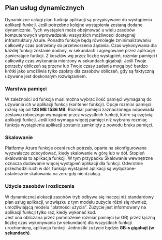 ## <a name="dynamic-service-plan"></a>Plan usług dynamicznych

Dynamiczne usługi plan funkcja aplikacji są przypisywane do wystąpienia aplikacji funkcji. Jeśli potrzebne kolejne wystąpienia zostaną dodane dynamicznie.
Tych wystąpień może obejmować u wielu zasobów komputerowych wprowadzeniu wszystkich możliwości dostępnej infrastruktury Azure. Ponadto funkcje będą równolegle zminimalizowaniu całkowity czas potrzebny do przetworzenia żądania. Czas wykonywania dla każdej funkcji zostanie dodany, w sekundach i agregowane przez aplikację zawierające funkcji. Z kosztów wg przez liczbę wystąpień, rozmiar pamięci i całkowity czas wykonania mierzony w sekundach gigabajt. Jeśli Twoje potrzeby obliczeń są przerw lub Twoje czasy zadania mogą być bardzo krótki jako umożliwia tylko zapłaty dla zasobów obliczeń, gdy są faktyczną używane jest doskonałym rozwiązaniem.   

### <a name="memory-tier"></a>Warstwa pamięci

W zależności od funkcja musi można wybrać ilość pamięci wymaganą do używania ich w aplikacji funkcji (kontener funkcji).
Opcje rozmiar pamięci różnią się od **128 MB 1536 MB**. Rozmiar pamięci zaznaczonego odpowiada zestawu roboczego wymagane przez wszystkich funkcji, które są częścią aplikacji funkcji. Jeśli kod wymaga więcej pamięci niż wybrany rozmiar, funkcja wystąpienia aplikacji zostanie zamknięty z powodu braku pamięci.

### <a name="scaling"></a>Skalowanie

Platformy Azure funkcje oceni ruch potrzeb, oparte na skonfigurowane wyzwalacze zdecydować, kiedy skalowanie w górę lub w dół. Stopień skalowania to aplikacja funkcji. W tym przypadku Skalowanie wewnętrzne oznacza dodawanie więcej wystąpień aplikacji dla funkcji. Odwrotnie przechodzi ruch w dół, funkcja wystąpień aplikacji są wyłączone-ostatecznie skalowania na zero gdy nie działają.  

### <a name="resource-consumption-and-billing"></a>Użycie zasobów i rozliczenia

W dynamicznej alokacji zasobów tryb odbywa się inaczej niż standardowy plan usług aplikacji, w związku z tym modelu zużycie różni się również, umożliwiającą modelu "płatności użycia". Zużycie jest informowany na aplikacji funkcji tylko raz, kiedy wykonać kod.  
Jest ona obliczana przez pomnożenie rozmiar pamięci (w GB) przez łączną liczbę czas wykonywania (w sekundach) dla wszystkich funkcji uruchomiony, aplikacja funkcji. Jednostki zużycie będzie **GB-s gigabajt (w sekundach)**.